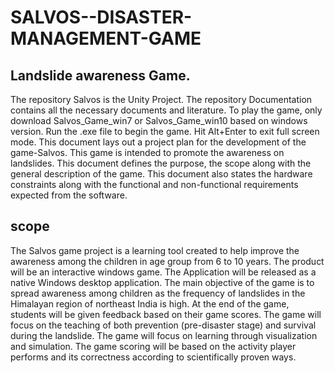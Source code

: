 # SALVOS--DISASTER-MANAGEMENT-GAME
## Landslide awareness Game.
The repository Salvos is the Unity Project.
The repository Documentation contains all the necessary documents and literature.
To play the game, only download Salvos_Game_win7 or Salvos_Game_win10 based on windows version. Run the .exe file to begin the game. Hit Alt+Enter to exit full screen mode.
This document lays out a project plan for the development of the game-Salvos. This game is intended to promote the awareness on landslides. This document defines the purpose, the scope along with the general description of the game. This document also states the hardware constraints along with the functional and non-functional requirements expected from the software.
## scope
The Salvos game project is a learning tool created to help improve the awareness among the
children in age group from 6 to 10 years. The product will be an interactive windows game. The
Application will be released as a native Windows desktop application. The main objective of the
game is to spread awareness among children as the frequency of landslides in the Himalayan
region of northeast India is high. At the end of the game, students will be given feedback based
on their game scores. The game will focus on the teaching of both prevention (pre-disaster
stage) and survival during the landslide. The game will focus on learning through visualization
and simulation. The game scoring will be based on the activity player performs and its
correctness according to scientifically proven ways.
